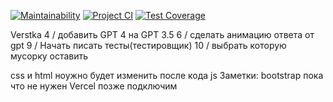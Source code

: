 [![Maintainability](https://api.codeclimate.com/v1/badges/679f259b7ebe9fead8c8/maintainability)](https://codeclimate.com/github/21Ner04/Dream_Squad_Six_/maintainability)
[![Project CI](https://github.com/21Ner04/Dream_Squad_Six_/actions/workflows/projectCI.yml/badge.svg)](https://github.com/21Ner04/Dream_Squad_Six_/actions/workflows/projectCI.yml)
[![Test Coverage](https://api.codeclimate.com/v1/badges/679f259b7ebe9fead8c8/test_coverage)](https://codeclimate.com/github/21Ner04/Dream_Squad_Six_/test_coverage)

Verstka
4 / добавить GPT 4 на GPT 3.5
6 / сделать анимацию ответа от gpt
9 / Начать писать тесты(тестировщик)
10 / выбрать которую мусорку оставить 

css и html ноужно будет изменить после кода js
Заметки:
bootstrap пока что не нужен
Vercel позже подключим